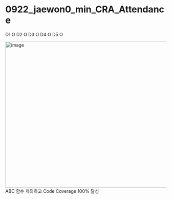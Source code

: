 # 0922_jaewon0_min_CRA_Attendance

D1 O 
D2 O 
D3 O
D4 O
D5 O

<img width="826" height="457" alt="image" src="https://github.com/user-attachments/assets/eef5a034-8d2f-493b-b208-925ab1ccd713" />
ABC 함수 제외하고 Code Coverage 100% 달성
